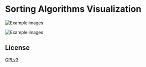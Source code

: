# Sorting Algorithms Visualization

![Example images](/../screens/v1.png?raw=true "Sorting")


![Example images](/../screens/v2.png?raw=true "Sorting 2")


## License
[GPLv3](license.md)